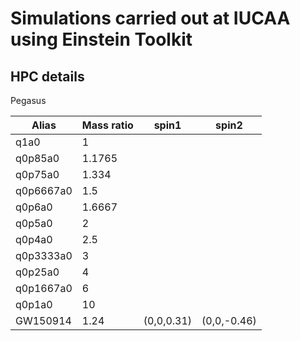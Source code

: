 # Simulations carried out at IUCAA using Einstein Toolkit


## HPC details
Pegasus


| Alias     | Mass ratio | spin1      | spin2       |
|-----------|------------|------------|-------------|
| q1a0      | 1          |            |             |
| q0p85a0   | 1.1765     |            |             |
| q0p75a0   | 1.334      |            |             |
| q0p6667a0 | 1.5        |            |             |
| q0p6a0    | 1.6667     |            |             |
| q0p5a0    | 2          |            |             |
| q0p4a0    | 2.5        |            |             |
| q0p3333a0 | 3          |            |             |
| q0p25a0   | 4          |            |             |
| q0p1667a0 | 6          |            |             |
| q0p1a0    | 10         |            |             |
| GW150914  | 1.24       | (0,0,0.31) | (0,0,-0.46) |
